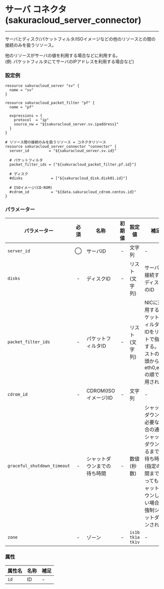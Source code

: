 # サーバ コネクタ(sakuracloud_server_connector)

---

サーバとディスク/パケットフィルタ/ISOイメージなどの他のリソースとの間の接続のみを扱うリソース。

他のリソースがサーバの値を利用する場合などに利用する。  
(例: パケットフィルタにてサーバのIPアドレスを利用する場合など)


### 設定例

```hcl
resource sakuracloud_server "sv" {
  name = "sv"
}

resource sakuracloud_packet_filter "pf" {
  name = "pf"

  expressions = {
    protocol  = "ip"
    source_nw = "${sakuracloud_server.sv.ipaddress}"
  }
}

# リソース間の接続のみを扱うリソース = コネクタリソース
resource sakuracloud_server_connector "connector" {
  server_id         = "${sakuracloud_server.sv.id}"
  
  # パケットフィルタ
  packet_filter_ids = ["${sakuracloud_packet_filter.pf.id}"]
  
  # ディスク
  #disks             = ["${sakuracloud_disk.disk01.id}"]
  
  # ISOイメージ(CD-ROM)
  #cdrom_id          = "${data.sakuracloud_cdrom.centos.id}"
}
```

### パラメーター

|パラメーター          |必須  |名称                |初期値     |設定値 |補足                                          |
|--------------------|:---:|--------------------|:--------:|------|----------------------------------------------|
| `server_id`        | ◯ | サーバID          | -   | 文字列 | - |
| `disks`            | - | ディスクID          | -   | リスト(文字列) | サーバに接続するディスクのID |
| `packet_filter_ids`| - | パケットフィルタID | - | リスト(文字列) | NICに適用するパケットフィルタのIDをリストで指定する。リストの先頭からeth0,eth1の順で適用される |
| `cdrom_id`         | - | CDROM(ISOイメージ)ID | - | 文字列 | - |
| `graceful_shutdown_timeout` | - | シャットダウンまでの待ち時間 | - | 数値(秒数) | シャットダウンが必要な場合の通常シャットダウンするまでの待ち時間(指定の時間まで待ってもシャットダウンしない場合は強制シャットダウンされる) |
| `zone`             | - | ゾーン | - | `is1b`<br />`tk1a`<br />`tk1v` | - |


### 属性

|属性名                    | 名称                     | 補足                                        |
|-------------------------|-------------------------|--------------------------------------------|
| `id`                    | ID                      | -                                          |
